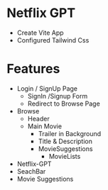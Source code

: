 # Netflix GPT
 - Create Vite App
 - Configured Tailwind Css
 
 # Features
 - Login / SignUp Page
    - SignIn /Signup Form
    - Redirect to Browse Page
 - Browse
   - Header
   - Main Movie
        - Trailer in Background
        - Title & Description
        - MovieSuggestions
            - MovieLists
  - Netflix-GPT
   - SeachBar
   - Movie Suggestions
   